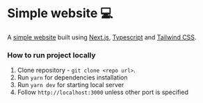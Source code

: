 # Simple website :computer:

A [simple website](https://landing-page-shynkarova.vercel.app/) built using [Next.js](https://nextjs.org/), [Typescript](https://www.typescriptlang.org/) and [Tailwind CSS](https://tailwindcss.com/).

### How to run project locally

1. Clone repository - `git clone <repo url>`.
2. Run `yarn` for dependencies installation
3. Run `yarn dev` for starting local server
4. Follow `http://localhost:3000` unless other port is specified
